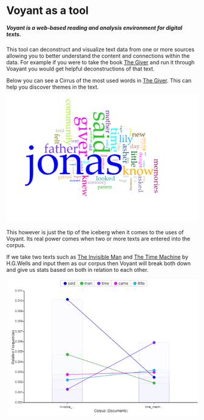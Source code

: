 # Voyant as a tool

##### Voyant is a web-based reading and analysis environment for digital texts.  
This tool can deconstruct and visualize text data from one or more sources allowing you to better understand the content and connections within the data.  For example if you were to take the book [The Giver][giver] and run it through Voayant you would get helpful deconstructions of that text.  

Below you can see a Cirrus of the most used words in [The Giver][giver].  This can help you discover themes in the text.

![Giver Cirrus](Giver-Cirrus2.png)

This however is just the tip of the iceberg when it comes to the uses of Voyant.  Its real power comes when two or more texts are entered into the corpus.

If we take two texts such as [The Invisible Man][invisible_man] and [The Time Machine][time_machine] by H.G.Wells and input them as our corpus then Voyant will break both down and give us stats based on both in relation to each other.  

![ComparisonChart](Frequency_chart.png)







[time_machine]: time_machine_text.txt "The Time Machine"
[invisible_man]: invisible_man_text.txt "The Invisible Man"
[giver]: thegiver.pdf "The Giver"
